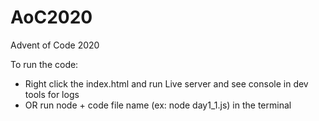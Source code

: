 # AoC2020
Advent of Code 2020

To run the code: 
- Right click the index.html and run Live server and see console in dev tools for logs
- OR run node + code file name (ex: node day1_1.js) in the terminal 